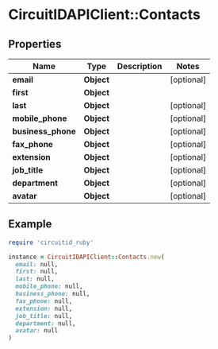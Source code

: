 # CircuitIDAPIClient::Contacts

## Properties

| Name | Type | Description | Notes |
| ---- | ---- | ----------- | ----- |
| **email** | **Object** |  | [optional] |
| **first** | **Object** |  |  |
| **last** | **Object** |  | [optional] |
| **mobile_phone** | **Object** |  | [optional] |
| **business_phone** | **Object** |  | [optional] |
| **fax_phone** | **Object** |  | [optional] |
| **extension** | **Object** |  | [optional] |
| **job_title** | **Object** |  | [optional] |
| **department** | **Object** |  | [optional] |
| **avatar** | **Object** |  | [optional] |

## Example

```ruby
require 'circuitid_ruby'

instance = CircuitIDAPIClient::Contacts.new(
  email: null,
  first: null,
  last: null,
  mobile_phone: null,
  business_phone: null,
  fax_phone: null,
  extension: null,
  job_title: null,
  department: null,
  avatar: null
)
```

